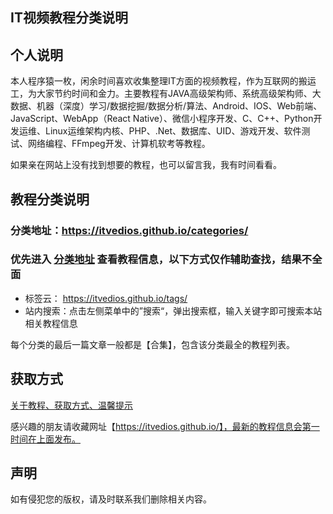## IT视频教程分类说明

## 个人说明

本人程序猿一枚，闲余时间喜欢收集整理IT方面的视频教程，作为互联网的搬运工，为大家节约时间和金力。主要教程有JAVA高级架构师、系统高级架构师、大数据、机器（深度）学习/数据挖掘/数据分析/算法、Android、IOS、Web前端、JavaScript、WebApp（React Native）、微信小程序开发、C、C++、Python开发运维、Linux运维架构内核、PHP、.Net、数据库、UID、游戏开发、软件测试、网络编程、FFmpeg开发、计算机软考等教程。

如果亲在网站上没有找到想要的教程，也可以留言我，我有时间看看。

## 教程分类说明

### 分类地址：https://itvedios.github.io/categories/

### 优先进入 [分类地址](https://itvedios.github.io/categories/) 查看教程信息，以下方式仅作辅助查找，结果不全面

- 标签云：  https://itvedios.github.io/tags/
- 站内搜索：点击左侧菜单中的”搜索“，弹出搜索框，输入关键字即可搜索本站相关教程信息

每个分类的最后一篇文章一般都是【合集】，包含该分类最全的教程列表。

## 获取方式

[关于教程、获取方式、温馨提示](https://itvedios.github.io/about/)

感兴趣的朋友请收藏网址【https://itvedios.github.io/】，最新的教程信息会第一时间在上面发布。

## 声明

如有侵犯您的版权，请及时联系我们删除相关内容。
